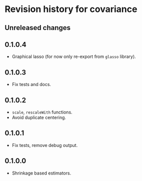 
# Revision history for covariance


## Unreleased changes


## 0.1.0.4

-   Graphical lasso (for now only re-export from `glasso` library).


## 0.1.0.3

-   Fix tests and docs.


## 0.1.0.2

-   `scale`, `rescaleWith` functions.
-   Avoid duplicate centering.


## 0.1.0.1

-   Fix tests, remove debug output.


## 0.1.0.0

-   Shrinkage based estimators.

